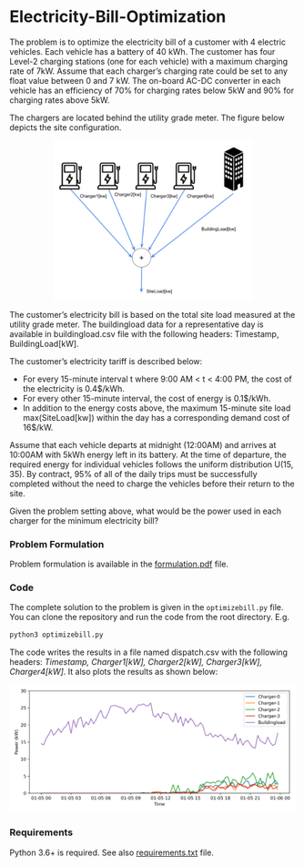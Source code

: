 # Electricity-Bill-Optimization

The problem is to optimize the electricity bill of a customer with 4 electric vehicles. Each vehicle has a battery of 40 kWh. The customer has four Level-2 charging stations (one for each vehicle) with a maximum charging rate of 7kW. Assume that each charger’s charging rate could be set to any float value between 0 and 7 kW. The on-board AC-DC converter in each vehicle has an efficiency of 70% for charging rates below 5kW and 90% for charging rates above 5kW.

The chargers are located behind the utility grade meter. The figure below depicts the site configuration.

<p align="center">
  <img src=./problem_img/siteconfiguration.png width="350" alt="accessibility text">
</p>


The customer’s electricity bill is based on the total site load measured at the utility grade meter. The buildingload data for a representative day is available in buildingload.csv file with the following headers: Timestamp, BuildingLoad[kW].

The customer’s electricity tariff is described below:

- For every 15-minute interval t where 9:00 AM < t < 4:00 PM, the cost of the electricity is 0.4$/kWh.
- For every other 15-minute interval, the cost of energy is 0.1$/kWh.
- In addition to the energy costs above, the maximum 15-minute site load max(SiteLoad[kw]) within the day has a corresponding demand cost of 16$/kW. 

Assume that each vehicle departs at midnight (12:00AM) and arrives at 10:00AM with 5kWh energy left in its battery. At the time of departure, the required energy for individual vehicles follows the uniform distribution U(15, 35). By contract, 95% of all of the daily trips must be successfully completed without the need to charge the vehicles before their return to the site.

Given the problem setting above, what would be the power used in each charger for the minimum electricity bill?



### Problem Formulation

Problem formulation is available in the [formulation.pdf](./formulation.pdf) file.



### Code

The complete solution to the problem is given in the `optimizebill.py` file. You can clone the repository and run the code from the root directory. E.g.

```python
python3 optimizebill.py
```

The code writes the results in a file named dispatch.csv with the following headers: *Timestamp, Charger1[kW], Charger2[kW], Charger3[kW], Charger4[kW]*. It also plots the results as shown below:

![](./Results/Results.png)



### Requirements

Python 3.6+ is required. See also [requirements.txt](./requirements.txt) file.




